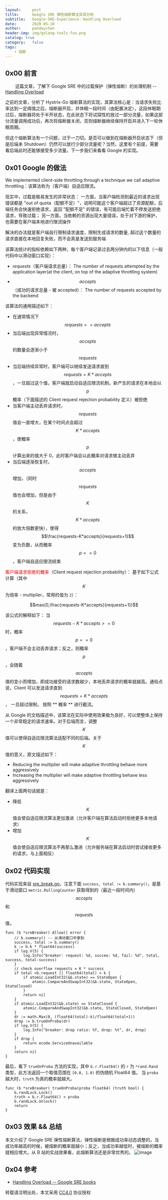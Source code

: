 ```yaml
---
layout:     post
title:      Google SRE 弹性熔断算法实现分析
subtitle:	Google-SRE-Experience：Handling Overload
date:       2020-05-10
author:     pandaychen
header-img: img/golang-tools-fun.png
catalog: true
category:   false
tags:
    - 熔断
---
```


##  0x00    前言
&emsp;&emsp; 这篇文章，了解下 Google SRE 中的过载保护（弹性熔断）的处理机制 --[Handling Overload](https://landing.google.com/sre/sre-book/chapters/handling-overload)

之前的文章，分析了 Hystrix-Go 熔断算法的实现，其算法核心是：当请求失败比率达到一定阈值之后，熔断器开启，并休眠一段时间（由配置决定），这段休眠期过后，熔断器将处于半开状态，在此状态下将试探性的放过一部分流量，如果这部分流量调用成功后，再次将熔断器关闭，否则熔断器继续保持开启并进入下一轮休眠周期。

但这个熔断算法有一个问题，过于一刀切。是否可以做到在熔断器开启状态下（但是后端未 Shutdown）仍然可以放行少部分流量呢？当然，这里有个前提，需要看后端此时还能够接受多少流量。下一步我们来看看 Google 的实现。

##  0x01    Google 的做法

We implemented client-side throttling through a technique we call adaptive throttling：该算法称为（客户端）自适应限流。

现实中，过载是极易发生的异常状态：
一方面，当客户端检测到最近的请求出现错误都是 "out of quota（配额不足）"，说明可能这个客户端超过了资源配额，后端任务会快速拒绝请求，返回 "配额不足" 的错误，有可能后端忙着不停发送拒绝请求，导致过载；
另一方面，当依赖的资源出现大量错误，处于对下游的保护，也需要在客户端本地进行限流操作

解决的办法就是客户端自行限制请求速度，限制生成请求的数量, 超过这个数量的请求直接在本地回复失败，而不会真是发送到服务端

该算法统计的指标依赖如下两种，每个客户端记录过去两分钟内的以下信息（一般代码中以滑动窗口实现）：
-   $requests$（客户端请求总量）：
The number of requests attempted by the application layer(at the client, on top of the adaptive throttling system)

-   $$accepts$$（成功的请求总量 - 被 accepted）：
The number of requests accepted by the backend

该算法的通用描述如下：
-	在通常情况下 $$requests==accepts$$
-	当后端出现异常情况时，$$accepts$$ 的数量会逐渐小于 $$requests$$
-	当后端持续异常时，客户端可以继续发送请求直到 $$requests=K*accepts$$，一旦超过这个值，客户端就启动自适应限流机制，新产生的请求在本地会以 $$p$$ 概率（下面描述的 Client request rejection probability 定义）被拒绝
-	当客户端主动丢弃请求时，$$requests$$ 值会一直增大，在某个时间点会超过 $$K*accepts$$，使概率 $$p$$ 计算出来的值大于 0，此时客户端会以此概率对请求做主动丢弃
-	当后端逐渐恢复时，$$accepts$$ 增加，（同时 $$requests$$ 值也会增加，但是由于 $$K$$ 的关系，$$K*accepts$$ 的放大倍数更快），使得 $$\frac{requests-K*accepts}{requests+1}$$ 变为负数，从而概率 $$p==0$$，客户端自适应限流结束

<font color="#dd0000">客户端请求拒绝的概率</font>（Client request rejection probability）：
基于如下公式计算（其中 $$K$$ 为倍率 - multiplier，常用的值为 `2`）：

$$max(0,\frac{requests-K*accepts}{requests+1})$$

该公式的解释如下：
当 $$requests-K*accepts>=0$$ 时，概率 $$p==0$$，客户端不会主动丢弃请求；反之，则概率 $$p$$，会随着 $$accepts$$ 值的变小而增加，即成功接受的请求数越少，本地丢弃请求的概率就越高。通俗点说，Client 可以发送请求直到 $$requests = K * accepts$$， 一旦超过限制， 按照 ** 概率 ** 进行截流。

从 Google 的文档描述中，该算法在实际中使用效果极为良好，可以使整体上保持一个非常稳定的请求速率。对于后端而言，调整 $$K$$ 值可以使得自适应限流算法适配不同的后端。关于 $$K$$ 值的意义，原文描述如下：
-   Reducing the multiplier will make adaptive throttling behave more aggressively
-   Increasing the multiplier will make adaptive throttling behave less aggressively

翻译上面两句话就是：
-	降低 $$K$$ 值会使自适应限流算法更加激进（允许客户端在算法启动时拒绝更多本地请求）
-	增加 $$K$$ 值会使自适应限流算法不再那么激进（允许服务端在算法启动时尝试接收更多的请求，与上面相反）


##  0x02    代码实现
代码实现来自 [sre_break.go](https://github.com/go-kratos/kratos/blob/master/pkg/net/netutil/breaker/sre_breaker.go#L58)，注意下面 `success, total := b.summary()`，是基于滑动窗口 `metric.RollingCounter` 获取得到的（最近一段时间内） $$accepts$$ 和 $$requests$$ 值。
```golang
func (b *sreBreaker) Allow() error {
	// b.summary() -- 从滑动窗口中拿到
	success, total := b.summary()
	k := b.k * float64(success)
	if log.V(5) {
		log.Info("breaker: request: %d, succee: %d, fail: %d", total, success, total-success)
	}
	// check overflow requests = K * success
	if total <b.request || float64(total) < k {
		if atomic.LoadInt32(&b.state) == StateOpen {
			atomic.CompareAndSwapInt32(&b.state, StateOpen, StateClosed)
		}
		return nil
	}
	if atomic.LoadInt32(&b.state) == StateClosed {
		atomic.CompareAndSwapInt32(&b.state, StateClosed, StateOpen)
	}
	dr := math.Max(0, (float64(total)-k)/float64(total+1))
	drop := b.trueOnProba(dr)
	if log.V(5) {
		log.Info("breaker: drop ratio: %f, drop: %t", dr, drop)
	}
	if drop {
		return ecode.ServiceUnavailable
	}
	return nil
}
```

最后，看下 `trueOnProba` 方法的实现，其中 `b.r.Float64()` 的 `r` 为 `*rand.Rand` 类型，此方法返回一个取值范围在 `[0.0, 1.0)` 的伪随机 Float64 值。
当 `proba` 越大时，`truth` 为真的概率就越大。
```golang
func (b *sreBreaker) trueOnProba(proba float64) (truth bool) {
	b.randLock.Lock()
	truth = b.r.Float64() < proba
	b.randLock.Unlock()
	return
}
```

##  0x03    效果 && 总结
本文介绍了 Google SRE 弹性熔断算法，弹性熔断是根据成功率动态调整的，当成功率越高的时候，被熔断的概率就越小；反之，当成功率越低时，被熔断的概率就相应增大。从 B 站的实战效果看，此熔断算法还是非常优秀的。
![image](https://wx2.sbimg.cn/2020/05/09/sre_breaker_xiaoguo.png)

##  0x04	参考
-   [Handling Overload -- Google SRE books](https://landing.google.com/sre/sre-book/chapters/handling-overload/#eq2101)

转载请注明出处，本文采用 [CC4.0](http://creativecommons.org/licenses/by-nc-nd/4.0/) 协议授权